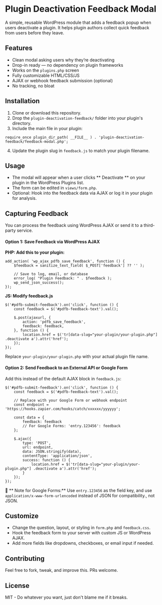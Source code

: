 # Plugin Deactivation Feedback Modal
A simple, reusable WordPress module that adds a feedback popup when users deactivate a plugin. It helps plugin authors collect quick feedback from users before they leave.

## Features
- Clean modal asking users why they’re deactivating
- Drop-in ready — no dependency on plugin frameworks
- Works on the `plugins.php` screen
- Fully customizable HTML/CSS/JS
- AJAX or webhook feedback submission (optional)
- No tracking, no bloat

## Installation
1. Clone or download this repository.
2. Drop the `plugin-deactivation-feedback/` folder into your plugin's directory.
3. Include the main file in your plugin:
```
require_once plugin_dir_path( __FILE__ ) . 'plugin-deactivation-feedback/feedback-modal.php';
```
4. Update the plugin slug in `feedback.js` to match your plugin filename.


## Usage
- The modal will appear when a user clicks ** Deactivate ** on your plugin in the WordPress Plugins list.
- The form can be edited in `views/form.php`.
- Optional: Hook into the feedback data via AJAX or log it in your plugin for analysis.

## Capturing Feedback
You can process the feedback using WordPress AJAX or send it to a third-party service.

#### Option 1: Save Feedback via WordPress AJAX

**PHP: Add this to your plugin:**
```
add_action( 'wp_ajax_pdfb_save_feedback', function () {
    $feedback = sanitize_text_field( $_POST['feedback'] ?? '' );

    // Save to log, email, or database
    error_log( "Plugin Feedback: " . $feedback );
    wp_send_json_success();
});
```
**JS: Modify feedback.js**
```
$('#pdfb-submit-feedback').on('click', function () {
    const feedback = $('#pdfb-feedback-text').val();

    $.post(ajaxurl, {
        action: 'pdfb_save_feedback',
        feedback: feedback,
    }, function () {
        location.href = $('tr[data-slug="your-plugin/your-plugin.php"] .deactivate a').attr('href');
    });
});
```
Replace `your-plugin/your-plugin.php` with your actual plugin file name.

#### Option 2: Send Feedback to an External API or Google Form

Add this instead of the default AJAX block in `feedback.js`:
```
$('#pdfb-submit-feedback').on('click', function () {
    const feedback = $('#pdfb-feedback-text').val();

    // Replace with your Google Form or webhook endpoint
    const endpoint = 'https://hooks.zapier.com/hooks/catch/xxxxxx/yyyyyy';

    const data = {
        feedback: feedback
        // For Google Forms: 'entry.123456': feedback
    };

    $.ajax({
        type: 'POST',
        url: endpoint,
        data: JSON.stringify(data),
        contentType: 'application/json',
        success: function () {
            location.href = $('tr[data-slug="your-plugin/your-plugin.php"] .deactivate a').attr('href');
        }
    });
});

```

📌 ** Note for Google Forms:** Use `entry.123456` as the field key, and use `application/x-www-form-urlencoded` instead of JSON for compatibility., not JSON.

## Customize
- Change the question, layout, or styling in `form.php` and `feedback.css`.
- Hook the feedback form to your server with custom JS or WordPress AJAX.
- Add more fields like dropdowns, checkboxes, or email input if needed.

## Contributing
Feel free to fork, tweak, and improve this. PRs welcome.

## License
MIT - Do whatever you want, just don't blame me if it breaks.